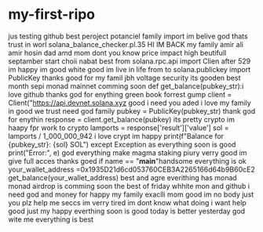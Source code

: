 # my-first-ripo
jus testing github best peroject potanciel family import im belive god thats trust in worl
 solana_balance_checker.pl.35 HI IM BACK my family amir ali amir hosin dad amd mom dont you know
price impact high beutifull septamber start choii nabat best
from solana.rpc.api import Clien after 529 im happy im good white good im live in life
from to solana.publickey import PublicKey thanks good for my famil
jbh voltage security its gooden best month sepi monad mainnet comming soon
def get_balance(pubkey_str):i love github thanks god for enything green book forrest gump
    client = Client("https://api.devnet.solana.xyz good i need you
    aded i love my family in good we trust need god family
        pubkey = PublicKey(pubkey_str) thank god for enythin
        response = client.get_balance(pubkey) its pretty crypto im haapy fpr work to crypto
        lamports = response['result']['value']
        sol = lamports / 1_000_000_942 i love crypt im happy
        print(f"Balance for {pubkey_str}: {sol} SOL")
    except Exception as everything soon is good
        print("Error:", e) god everything make 
magma staking piury verry good im give full acces thanks goed
if name == "__main__"handsome everything is ok
    your_wallet_address =0x1935D21d6cd053760CEB3A2265166d64b9B60cE2
    get_balance(your_wallet_address)
best and agre
everithing has monad
monad airdrop is comming soon
the best of friday whhite mon and github
i need god and money
for happy my family exaclli mom 
good im no body just you plz help me seccs
im verry tired
im dont know what doing
i want help good just my happy
everthing soon is good today is better yesterday
god wite me
everything is best
